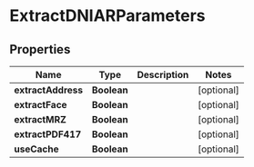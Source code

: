 
# ExtractDNIARParameters

## Properties
Name | Type | Description | Notes
------------ | ------------- | ------------- | -------------
**extractAddress** | **Boolean** |  |  [optional]
**extractFace** | **Boolean** |  |  [optional]
**extractMRZ** | **Boolean** |  |  [optional]
**extractPDF417** | **Boolean** |  |  [optional]
**useCache** | **Boolean** |  |  [optional]



